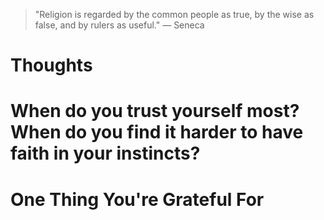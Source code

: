 
> \"Religion is regarded by the common people as true, by the wise as false, and by rulers as useful.\" — Seneca

# Thoughts

# When do you trust yourself most? When do you find it harder to have faith in your instincts?

# One Thing You're Grateful For

